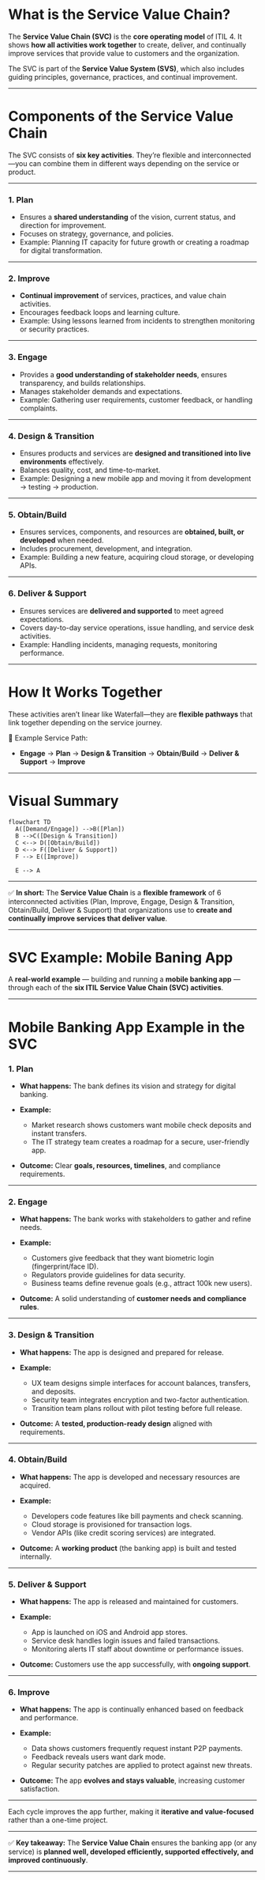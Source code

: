# **What is the Service Value Chain?**

The **Service Value Chain (SVC)** is the **core operating model** of ITIL 4.
It shows **how all activities work together** to create, deliver, and continually improve services that provide value to customers and the organization.

The SVC is part of the **Service Value System (SVS)**, which also includes guiding principles, governance, practices, and continual improvement.

---

# **Components of the Service Value Chain**

The SVC consists of **six key activities**. They’re flexible and interconnected—you can combine them in different ways depending on the service or product.

---

### **1. Plan**

* Ensures a **shared understanding** of the vision, current status, and direction for improvement.
* Focuses on strategy, governance, and policies.
* Example: Planning IT capacity for future growth or creating a roadmap for digital transformation.

---

### **2. Improve**

* **Continual improvement** of services, practices, and value chain activities.
* Encourages feedback loops and learning culture.
* Example: Using lessons learned from incidents to strengthen monitoring or security practices.

---

### **3. Engage**

* Provides a **good understanding of stakeholder needs**, ensures transparency, and builds relationships.
* Manages stakeholder demands and expectations.
* Example: Gathering user requirements, customer feedback, or handling complaints.

---

### **4. Design & Transition**

* Ensures products and services are **designed and transitioned into live environments** effectively.
* Balances quality, cost, and time-to-market.
* Example: Designing a new mobile app and moving it from development → testing → production.

---

### **5. Obtain/Build**

* Ensures services, components, and resources are **obtained, built, or developed** when needed.
* Includes procurement, development, and integration.
* Example: Building a new feature, acquiring cloud storage, or developing APIs.

---

### **6. Deliver & Support**

* Ensures services are **delivered and supported** to meet agreed expectations.
* Covers day-to-day service operations, issue handling, and service desk activities.
* Example: Handling incidents, managing requests, monitoring performance.

---

# **How It Works Together**

These activities aren’t linear like Waterfall—they are **flexible pathways** that link together depending on the service journey.

🔹 Example Service Path:

* **Engage** → **Plan** → **Design & Transition** → **Obtain/Build** → **Deliver & Support** → **Improve**

---

# **Visual Summary**

```mermaid
flowchart TD
  A([Demand/Engage]) -->B([Plan])
  B -->C([Design & Transition])
  C <--> D([Obtain/Build])
  D <--> F([Deliver & Support])
  F --> E([Improve])
  
  E --> A
```
---

✅ **In short:**
The **Service Value Chain** is a **flexible framework** of 6 interconnected activities (Plan, Improve, Engage, Design & Transition, Obtain/Build, Deliver & Support) that organizations use to **create and continually improve services that deliver value**.

---

# SVC Example:  Mobile Baning App
A **real-world example** — building and running a **mobile banking app** — through each of the **six ITIL Service Value Chain (SVC) activities**.

---

# **Mobile Banking App Example in the SVC**

### **1. Plan**

* **What happens:** The bank defines its vision and strategy for digital banking.
* **Example:**

  * Market research shows customers want mobile check deposits and instant transfers.
  * The IT strategy team creates a roadmap for a secure, user-friendly app.
* **Outcome:** Clear **goals, resources, timelines**, and compliance requirements.

---

### **2. Engage**

* **What happens:** The bank works with stakeholders to gather and refine needs.
* **Example:**

  * Customers give feedback that they want biometric login (fingerprint/face ID).
  * Regulators provide guidelines for data security.
  * Business teams define revenue goals (e.g., attract 100k new users).
* **Outcome:** A solid understanding of **customer needs and compliance rules**.

---

### **3. Design & Transition**

* **What happens:** The app is designed and prepared for release.
* **Example:**

  * UX team designs simple interfaces for account balances, transfers, and deposits.
  * Security team integrates encryption and two-factor authentication.
  * Transition team plans rollout with pilot testing before full release.
* **Outcome:** A **tested, production-ready design** aligned with requirements.

---

### **4. Obtain/Build**

* **What happens:** The app is developed and necessary resources are acquired.
* **Example:**

  * Developers code features like bill payments and check scanning.
  * Cloud storage is provisioned for transaction logs.
  * Vendor APIs (like credit scoring services) are integrated.
* **Outcome:** A **working product** (the banking app) is built and tested internally.

---

### **5. Deliver & Support**

* **What happens:** The app is released and maintained for customers.
* **Example:**

  * App is launched on iOS and Android app stores.
  * Service desk handles login issues and failed transactions.
  * Monitoring alerts IT staff about downtime or performance issues.
* **Outcome:** Customers use the app successfully, with **ongoing support**.

---

### **6. Improve**

* **What happens:** The app is continually enhanced based on feedback and performance.
* **Example:**

  * Data shows customers frequently request instant P2P payments.
  * Feedback reveals users want dark mode.
  * Regular security patches are applied to protect against new threats.
* **Outcome:** The app **evolves and stays valuable**, increasing customer satisfaction.

---

Each cycle improves the app further, making it **iterative and value-focused** rather than a one-time project.

---

✅ **Key takeaway:**
The **Service Value Chain** ensures the banking app (or any service) is **planned well, developed efficiently, supported effectively, and improved continuously**.

---
